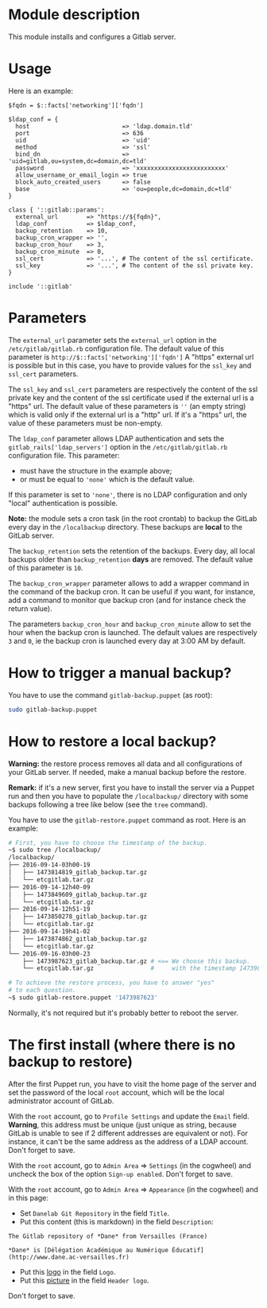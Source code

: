 # Module description

This module installs and configures a Gitlab server.


# Usage

Here is an example:

```puppet
$fqdn = $::facts['networking']['fqdn']

$ldap_conf = {
  host                          => 'ldap.domain.tld'
  port                          => 636
  uid                           => 'uid'
  method                        => 'ssl'
  bind_dn                       => 'uid=gitlab,ou=system,dc=domain,dc=tld'
  password                      => 'xxxxxxxxxxxxxxxxxxxxxxxxx'
  allow_username_or_email_login => true
  block_auto_created_users      => false
  base                          => 'ou=people,dc=domain,dc=tld'
}

class { '::gitlab::params':
  external_url        => "https://${fqdn}",
  ldap_conf           => $ldap_conf,
  backup_retention    => 10,
  backup_cron_wrapper => '',
  backup_cron_hour    => 3,
  backup_cron_minute  => 0,
  ssl_cert            => '...', # The content of the ssl certificate.
  ssl_key             => '...', # The content of the ssl private key.
}

include '::gitlab'
```


# Parameters

The `external_url` parameter sets the `external_url` option
in the `/etc/gitlab/gitlab.rb` configuration file. The
default value of this parameter is `http://$::facts['networking']['fqdn']`
A "https" external url is possible but in this case, you have
to provide values for the `ssl_key` and `ssl_cert` parameters.

The `ssl_key` and `ssl_cert` parameters are respectively the
content of the ssl private key and the content of the ssl
certificate used if the external url is a "https" url. The
default value of these parameters is `''` (an empty string)
which is valid only if the external url is a "http" url. If
it's a "https" url, the value of these parameters must be
non-empty.

The `ldap_conf` parameter allows LDAP authentication and sets
the `gitlab_rails['ldap_servers']` option in the
`/etc/gitlab/gitlab.rb` configuration file. This parameter:

- must have the structure in the example above;
- or must be equal to `'none'` which is the default value.

If this parameter is set to `'none'`, there is no LDAP
configuration and only "local" authentication is possible.

**Note:** the module sets a cron task (in the root crontab)
to backup the GitLab every day in the `/localbackup`
directory. These backups are **local** to the GitLab server.

The `backup_retention` sets the retention of the backups.
Every day, all local backups older than `backup_retention`
**days** are removed. The default value of this parameter
is `10`.

The `backup_cron_wrapper` parameter allows to add a wrapper
command in the command of the backup cron. It can be useful
if you want, for instance, add a command to monitor que
backup cron (and for instance check the return value).

The parameters `backup_cron_hour` and `backup_cron_minute`
allow to set the hour when the backup cron is launched.
The default values are respectively `3` and `0`, ie the
backup cron is launched every day at 3:00 AM by default.


# How to trigger a manual backup?

You have to use the command `gitlab-backup.puppet` (as root):

```sh
sudo gitlab-backup.puppet
```


# How to restore a local backup?

**Warning:** the restore process removes all data and all
configurations of your GitLab server. If needed, make a
manual backup before the restore.

**Remark:** if it's a new server, first you have to install
the server via a Puppet run and then you have to populate
the `/localbackup/` directory with some backups following a
tree like below (see the `tree` command).

You have to use the `gitlab-restore.puppet` command as root.
Here is an example:

```sh
# First, you have to choose the timestamp of the backup.
~$ sudo tree /localbackup/
/localbackup/
├── 2016-09-14-03h00-19
│   ├── 1473814819_gitlab_backup.tar.gz
│   └── etcgitlab.tar.gz
├── 2016-09-14-12h40-09
│   ├── 1473849609_gitlab_backup.tar.gz
│   └── etcgitlab.tar.gz
├── 2016-09-14-12h51-19
│   ├── 1473850278_gitlab_backup.tar.gz
│   └── etcgitlab.tar.gz
├── 2016-09-14-19h41-02
│   ├── 1473874862_gitlab_backup.tar.gz
│   └── etcgitlab.tar.gz
└── 2016-09-16-03h00-23
    ├── 1473987623_gitlab_backup.tar.gz # <== We choose this backup.
    └── etcgitlab.tar.gz                #     with the timestamp 1473987623

# To achieve the restore process, you have to answer "yes"
# to each question.
~$ sudo gitlab-restore.puppet '1473987623'
```

Normally, it's not required but it's probably better to
reboot the server.


# The first install (where there is no backup to restore)

After the first Puppet run, you have to visit the home page
of the server and set the password of the local `root`
account, which will be the local administrator account of
GitLab.

With the `root` account, go to `Profile Settings` and update
the `Email` field. **Warning**, this address must be unique
(just unique as string, because GitLab is unable to see if
2 different addresses are equivalent or not). For instance,
it can't be the same address as the address of a LDAP
account. Don't forget to save.

With the `root` account, go to `Admin Area` => `Settings`
(in the cogwheel) and uncheck the box of the option `Sign-up
enabled`. Don't forget to save.

With the `root` account, go to `Admin Area` => `Appearance`
(in the cogwheel) and in this page:

* Set `Danelab Git Repository` in the field `Title`.
* Put this content (this is markdown) in the field `Description`:

```
The Gitlab repository of *Dane* from Versailles (France)

*Dane* is [Délégation Académique au Numérique Éducatif](http://www.dane.ac-versailles.fr)
```

* Put this [logo](pictures/danelab.png) in the field `Logo`.
* Put this [picture](pictures/dane.png) in the field `Header logo`.

Don't forget to save.


